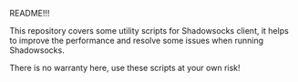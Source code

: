 README!!!

This repository covers some utility scripts for Shadowsocks client, it helps to improve the performance 
and resolve some issues when running Shadowsocks.

There is no warranty here, use these scripts at your own risk!
